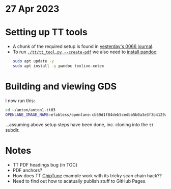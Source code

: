 # 27 Apr 2023

# Setting up TT tools

*   A chunk of the required setup is found in [yesterday's 0066 journal](./0066-2023-04-26.md#trying-to-run-tt-gds-builder-for-myself).
*   To run [`./tt/tt_tool.py --create-pdf`](https://github.com/algofoogle/anton1-tt03/blob/0e29d619cdf7bd2d81de38bed9db1925f829e71b/.github/workflows/docs.yaml#L45-L47) we also need to [install pandoc](https://github.com/algofoogle/anton1-tt03/blob/0e29d619cdf7bd2d81de38bed9db1925f829e71b/.github/workflows/docs.yaml#L39-L43):
    ```bash
    sudo apt update -y
    sudo apt install -y pandoc texlive-xetex
    ```


# Building and viewing GDS

I now run this:
```bash
cd ~/anton/anton1-tt03
OPENLANE_IMAGE_NAME=efabless/openlane:cb59d1f84deb5cedbb5b0a3e3f3b4129a967c988-amd64 ./tt/tt_tool.py --harden && ./tt/tt_tool.py --create-png && xdg-open gds_render.png
```

...assuming above setup steps have been done, inc. cloning into the `tt` subdir.


# Notes

*   TT PDF headings bug (in TOC)
*   PDF anchors?
*   How does TT [ChipTune](https://tinytapeout.com/runs/tt03/001/) example work with its tricky scan chain hack??
*   Need to find out how to acatually publish stuff to GitHub Pages.
